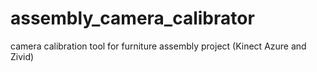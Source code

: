 # assembly_camera_calibrator
camera calibration tool for furniture assembly project (Kinect Azure and Zivid)
